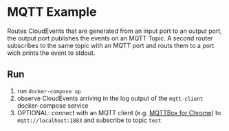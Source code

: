 # MQTT Example

Routes CloudEvents that are generated from an input port to an output port, the output port publishes the events on an MQTT Topic.
A second router subscribes to the same topic with an MQTT port and routs them to a port wich prints the event to stdout.

## Run

1. run `docker-compose up`
2. observe CloudEvents arriving in the log output of the `mqtt-client` docker-compose service
3. OPTIONAL: connect with an MQTT client (e.g. [MQTTBox for Chrome](https://chrome.google.com/webstore/detail/mqttbox/kaajoficamnjijhkeomgfljpicifbkaf)) to `mqtt://localhost:1883` and subscribe to topic `test`
